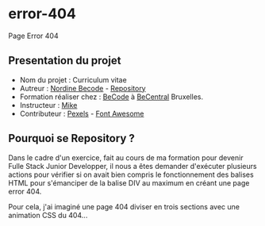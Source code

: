 # error-404

Page Error 404

## Presentation du projet

-   Nom du projet : Curriculum vitae
-   Autreur : [Nordine Becode](https://github.com/ElazzouziNordineBeCode) - [Repository](https://github.com/ElazzouziNordineBeCode/error-404)
-   Formation réaliser chez : [BeCode](https://becode.org/) à [BeCentral](https://becode.org/fr/a-propos-de-nous/nos-campus/bruxelles/) Bruxelles.
-   Instructeur : [Mike](https://github.com/Mike00001)
-   Contributeur : [Pexels](https://www.pexels.com/) - [Font Awesome](https://fontawesome.com/)

## Pourquoi se Repository ?

Dans le cadre d'un exercice, fait au cours de ma formation pour devenir Fulle Stack Junior Developper, il nous a êtes demander d'exécuter plusieurs actions pour vérifier si on avait bien compris le fonctionnement des balises HTML pour s'émanciper de la balise DIV au maximum en créant une page error 404.

Pour cela, j'ai imaginé une page 404 diviser en trois sections avec une animation CSS du 404...
